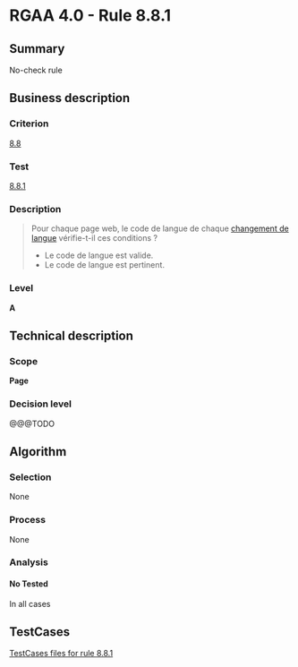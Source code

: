 # RGAA 4.0 - Rule 8.8.1

## Summary
No-check rule


## Business description

### Criterion
[8.8](https://www.numerique.gouv.fr/publications/rgaa-accessibilite/methode/criteres/#crit-8-8)

### Test
[8.8.1](https://www.numerique.gouv.fr/publications/rgaa-accessibilite/methode/criteres/#test-8-8-1)

### Description
> Pour chaque page web, le code de langue de chaque [changement de langue](https://www.numerique.gouv.fr/publications/rgaa-accessibilite/methode/glossaire/#changement-de-langue) vérifie-t-il ces conditions ?
> 
> * Le code de langue est valide.
> * Le code de langue est pertinent.

### Level
**A**


## Technical description

### Scope
**Page**

### Decision level
@@@TODO


## Algorithm

### Selection
None

### Process
None

### Analysis

#### No Tested
In all cases


##  TestCases

[TestCases files for rule 8.8.1](https://gitlab.com/asqatasun/Asqatasun/-/tree/v5/rules/rules-rgaa4.0/src/test/resources/testcases/rgaa40//Rgaa40Rule080801/)


